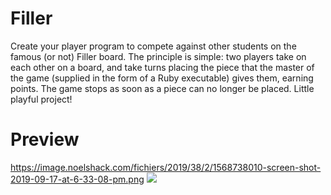 # Filler
Create your player program to compete against other students on the
famous (or not) Filler board. The principle is simple: two players take on each other on
a board, and take turns placing the piece that the master of the game (supplied in the
form of a Ruby executable) gives them, earning points. The game stops as soon as a
piece can no longer be placed. Little playful project!
# Preview
https://image.noelshack.com/fichiers/2019/38/2/1568738010-screen-shot-2019-09-17-at-6-33-08-pm.png
![](https://media.giphy.com/media/YqVy2qufgwDwTiwfzo/giphy.gif)
